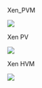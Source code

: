 Xen_PVM

![](/kvm_blog/img/xen_pvm.png)

Xen PV

![](/kvm_blog/img/xen_pv.png)

Xen HVM

![](/kvm_blog/img/xen_hvm.png)